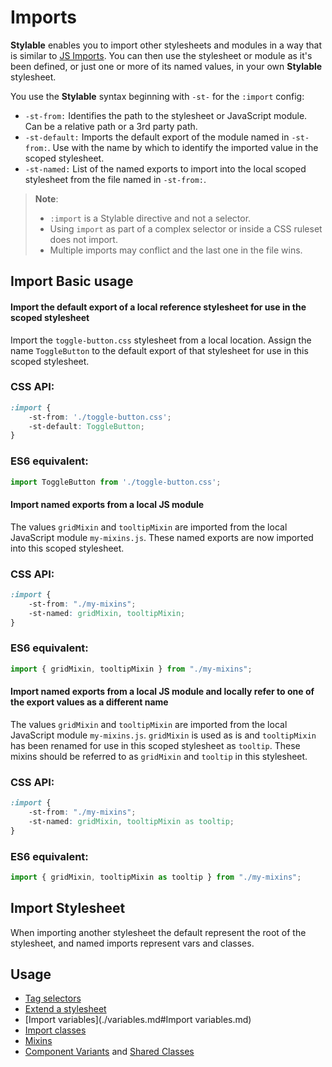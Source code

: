 # Imports

**Stylable** enables you to import other stylesheets and modules in a way that is similar to [JS Imports](https://developer.mozilla.org/en-US/docs/Web/JavaScript/Reference/Statements/import). You can then use the stylesheet or module as it's been defined, or just one or more of its named values, in your own **Stylable** stylesheet.

You use the **Stylable** syntax beginning with `-st-` for the `:import` config:

* `-st-from:` Identifies the path to the stylesheet or JavaScript module. Can be a relative path or a 3rd party path.
* `-st-default:` Imports the default export of the module named in `-st-from:`. Use with the name by which to identify the imported value in the scoped stylesheet.
* `-st-named:` List of the named exports to import into the local scoped stylesheet from the file named in `-st-from:`.

> **Note**:
> * `:import` is a Stylable directive and not a selector.
> * Using `import` as part of a complex selector or inside a CSS ruleset does not import.
> * Multiple imports may conflict and the last one in the file wins.

## Import Basic usage

#### Import the default export of a local reference stylesheet for use in the scoped stylesheet

Import the `toggle-button.css` stylesheet from a local location. Assign the name `ToggleButton` to the default export of that stylesheet for use in this scoped stylesheet.

### CSS API:
```css
:import {
    -st-from: './toggle-button.css';
    -st-default: ToggleButton;
}
```

### ES6 equivalent:
```js
import ToggleButton from './toggle-button.css';
```

#### Import named exports from a local JS module

The values `gridMixin` and `tooltipMixin` are imported from the local JavaScript module `my-mixins.js`. These named exports are now imported into this scoped stylesheet.

### CSS API:
```css
:import {
    -st-from: "./my-mixins";
    -st-named: gridMixin, tooltipMixin;
}
```

### ES6 equivalent:
```js
import { gridMixin, tooltipMixin } from "./my-mixins";
```

#### Import named exports from a local JS module and locally refer to one of the export values as a different name

The values `gridMixin` and `tooltipMixin` are imported from the local JavaScript module `my-mixins.js`. `gridMixin` is used as is and `tooltipMixin` has been renamed for use in this scoped stylesheet as ```tooltip```. These mixins should be referred to as `gridMixin` and `tooltip` in this stylesheet.

### CSS API:
```css
:import {
    -st-from: "./my-mixins";
    -st-named: gridMixin, tooltipMixin as tooltip;
}
```

### ES6 equivalent:
```js
import { gridMixin, tooltipMixin as tooltip } from "./my-mixins";
```

## Import Stylesheet

When importing another stylesheet the default represent the root of the stylesheet, and named imports represent vars and classes.

 ## Usage

* [Tag selectors](./tag-selectors.md)
* [Extend a stylesheet](./extend-stylesheet.md)
* [Import variables](./variables.md#Import variables.md)
* [Import classes](./class-selectors.md#import-classes.md)
* [Mixins](./mixin-syntax.md)
* [Component Variants](../guides/component-variants.md) and [Shared Classes](../guides/shared-classes.md)
